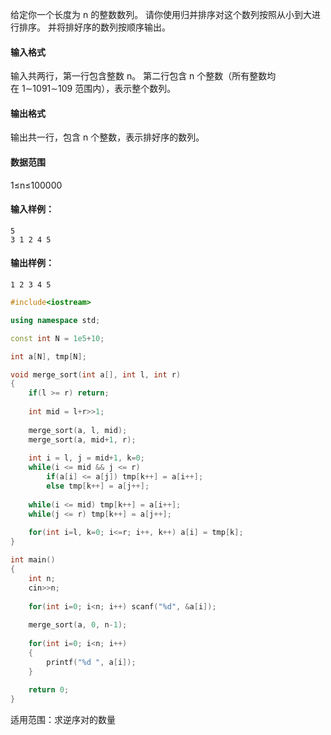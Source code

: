 
给定你一个长度为 n 的整数数列。
请你使用归并排序对这个数列按照从小到大进行排序。
并将排好序的数列按顺序输出。

#### 输入格式

输入共两行，第一行包含整数 n。
第二行包含 n 个整数（所有整数均在 1∼1091∼109 范围内），表示整个数列。

#### 输出格式

输出共一行，包含 n 个整数，表示排好序的数列。

#### 数据范围

1≤n≤100000

#### 输入样例：

```
5
3 1 2 4 5
```

#### 输出样例：

```
1 2 3 4 5
```

```C++
#include<iostream>

using namespace std;

const int N = 1e5+10;

int a[N], tmp[N];

void merge_sort(int a[], int l, int r)
{
    if(l >= r) return;
    
    int mid = l+r>>1;
    
    merge_sort(a, l, mid);
    merge_sort(a, mid+1, r);
    
    int i = l, j = mid+1, k=0;
    while(i <= mid && j <= r)
        if(a[i] <= a[j]) tmp[k++] = a[i++];
        else tmp[k++] = a[j++];
    
    while(i <= mid) tmp[k++] = a[i++];
    while(j <= r) tmp[k++] = a[j++];
    
    for(int i=l, k=0; i<=r; i++, k++) a[i] = tmp[k];
}

int main()
{
    int n;
    cin>>n;
    
    for(int i=0; i<n; i++) scanf("%d", &a[i]);
    
    merge_sort(a, 0, n-1);
    
    for(int i=0; i<n; i++)
    {
        printf("%d ", a[i]);
    }
    
    return 0;
}
```

适用范围：求逆序对的数量


